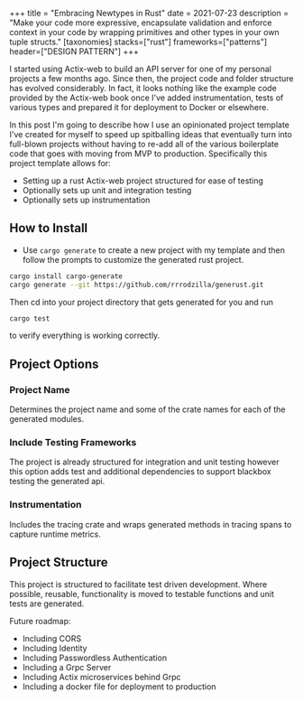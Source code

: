 +++
title = "Embracing Newtypes in Rust"
date = 2021-07-23
description = "Make your code more expressive, encapsulate validation and enforce context in your code by wrapping primitives and other types in your own tuple structs."
[taxonomies]
stacks=["rust"]
frameworks=["patterns"]
header=["DESIGN PATTERN"]
+++

I started using Actix-web to build an API server for one of my personal projects a few months ago.  Since then, the project code and folder structure has evolved considerably.  In fact, it looks nothing like the example code provided by the Actix-web book once I've added instrumentation, tests of various types and prepared it for deployment to Docker or elsewhere.  

In this post I'm going to describe how I use an opinionated project template I've created for myself to speed up spitballing ideas that eventually turn into full-blown projects without having to re-add all of the various boilerplate code that goes with moving from MVP to production.  Specifically this project template allows for: 

- Setting up a rust Actix-web project structured for ease of testing
- Optionally sets up unit and integration testing
- Optionally sets up instrumentation

## How to Install

- Use `cargo generate` to create a new project with my template and then follow the prompts to customize the generated rust project.

```bash
cargo install cargo-generate
cargo generate --git https://github.com/rrrodzilla/generust.git
```
Then cd into your project directory that gets generated for you and run
```bash
cargo test
```
to verify everything is working correctly.

## Project Options

### Project Name
Determines the project name and some of the crate names for each of the generated modules.

### Include Testing Frameworks
The project is already structured for integration and unit testing however this option adds test and additional dependencies to support blackbox testing the generated api.

### Instrumentation
Includes the tracing crate and wraps generated methods in tracing spans to capture runtime metrics.

## Project Structure
This project is structured to facilitate test driven development.  Where possible, reusable, functionality is moved to testable functions and unit tests are generated.


Future roadmap:

- Including CORS
- Including Identity
- Including Passwordless Authentication
- Including a Grpc Server
- Including Actix microservices behind Grpc
- Including a docker file for deployment to production
